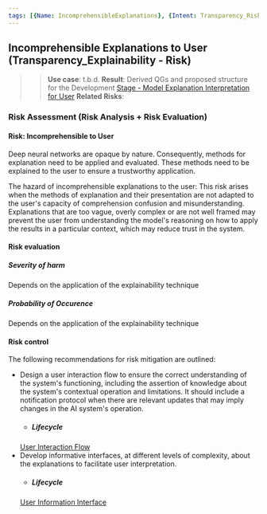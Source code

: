 ```yaml
---
tags: [{Name: IncomprehensibleExplanations}, {Intent: Transparency_Risk}, {Applicability: Explainability}, {Usage Example: bestPractices_TechnicalGuidelines}]
---
```


## Incomprehensible Explanations to User (Transparency_Explainability - Risk)
>> **Use case**: t.b.d.
>> **Result**: Derived QGs and proposed structure for the Development [Stage - Model Explanation Interpretation for User](./../../../../2_Lifecycle/2_Development/4_Model_Explanation/UserInteraction)
>> **Related Risks**: 

### Risk Assessment (Risk Analysis + Risk Evaluation) 

#### Risk: Incomprehensible to User
Deep neural networks are opaque by nature.
Consequently, methods for explanation need to be applied and evaluated. 
These methods need to be explained to the user to ensure a trustworthy application.

The hazard of incomprehensible explanations to the user:
This risk arises when the methods of explanation and their presentation are not adapted to the user's capacity of comprehension confusion and misunderstanding. Explanations that are too vague, overly complex or are not well framed may prevent the user from understanding the model's reasoning on how to apply the results in a particular context, which may reduce trust in the system.

#### Risk evaluation

##### Severity of harm
Depends on the application of the explainability technique

##### Probability of Occurence
Depends on the application of the explainability technique

#### Risk control
The following recommendations for risk mitigation are outlined:

- Design a user interaction flow to ensure the correct understanding of the system's functioning, including the assertion of knowledge about the system's contextual operation and limitations. It should include a notification protocol when there are relevant updates that may imply changes in the AI system's operation.
    - ##### Lifecycle
    [User Interaction Flow](./../../../../2_Lifecycle/2_Development/4_Model_Explanation/UserInteraction/Interaction_Flow/QG_InteractionFlow_(UserExplainabilityInterpretation).md)
- Develop informative interfaces, at different levels of complexity, about the explanations to facilitate user interpretation.
    - ##### Lifecycle
    [User Information Interface](./../../../../2_Lifecycle/2_Development/4_Model_Explanation/UserInteraction/Information_Interface/QG_InformationInterface_(UserExplainabilityInterpretation).md)




